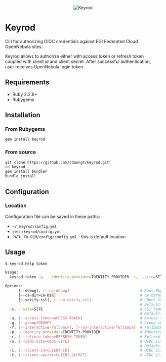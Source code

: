 <p align="center">
    <img alt="Keyrod" src="https://i.imgur.com/yZKRrO0.png"/>
</p>

# Keyrod
CLI for authorizing OIDC credentials against EGI Federated Cloud OpenNebula sites.

Keyrod allows to authorize either with access token or refresh token coupled with client id and client secret. After successful authentication, user receives OpenNebula login token.

## Requirements
* Ruby 2.2.6+
* Rubygems

## Installation
### From Rubygems
```bash
gem install keyrod
```
### From source
```bash
git clone https://github.com/cduongt/keyrod.git
cd keyrod
gem install bundler
bundle install
```

## Configuration
### Location
Configuration file can be saved in these paths:
* `~/.keyrod/config.yml`
* `/etc/keyrod/config.yml`
* `PATH_TO_GEM/config/config.yml` - this is default location

## Usage
```bash
$ keyrod help token

Usage:
  keyrod token -p, --identity-provider=IDENTITY-PROVIDER -s, --site=SITE

Options:
      [--debug], [--no-debug]                                # Runs Keyrod in debug mode
      [--ca-dir=CA-DIR]                                      # CA directory
      [--verify-ssl], [--no-verify-ssl]                      # Check SSL certificate of FedCloud site
                                                             # Default: true
  -s, --site=SITE                                            # EGI FedCloud Site
                                                             # Default: http://localhost/
  -a, [--access-token=ACCESS-TOKEN]                          # Access token for authentication
  -g, [--group=GROUP]                                        # Group to join
  -f, [--interactive-fallback], [--no-interactive-fallback]  # Fallback to interactive mode if group is not set
  -p, --identity-provider=IDENTITY-PROVIDER                  # Identity provider for token
  -r, [--refresh-token=REFRESH-TOKEN]                        # Refresh token for creating access token
  -o, [--oidc-site=OIDC-SITE]                                # OIDC site for authenticating refresh token
                                                             # Default: http://localhost/token
  -i, [--client-id=CLIENT-ID]                                # OIDC client ID
  -t, [--client-secret=CLIENT-SECRET]                        # OIDC client secret
```